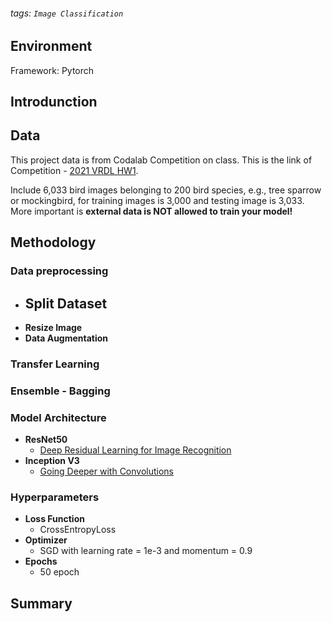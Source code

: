###### tags: `Image Classification`

## Environment
Framework: Pytorch

## Introdunction

## Data
This project data is from Codalab Competition on class.
This is the link of Competition - [2021 VRDL HW1](https://competitions.codalab.org/competitions/35668?secret_key=09789b13-35ec-4928-ac0f-6c86631dda07).

Include 6,033 bird images belonging to 200 bird species, 
e.g., tree sparrow or mockingbird, for training images is 3,000 and testing image is 3,033.
More important is **external data is NOT allowed to train your model!**

## Methodology
### Data preprocessing
- **Split Dataset**
    - 
- **Resize Image**
- **Data Augmentation**

### Transfer Learning

### Ensemble - Bagging

### Model Architecture
- **ResNet50**
    - [Deep Residual Learning for Image Recognition](https://arxiv.org/abs/1512.03385)
- **Inception V3**
    - [Going Deeper with Convolutions](https://arxiv.org/abs/1409.4842)

### Hyperparameters
- **Loss Function**
    - CrossEntropyLoss
- **Optimizer** 
    - SGD with learning rate = 1e-3 and momentum = 0.9
- **Epochs** 
    - 50 epoch

## Summary